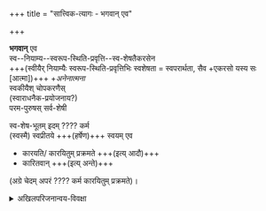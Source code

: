 +++
title = "सात्त्विक-त्यागः - भगवान् एव"

+++

**भगवान्** एव  
स्व--नियाम्य--स्वरूप-स्थिति-प्रवृत्ति--स्व-शेषतैकरसेन  
+++(स्वीयैर् नियाम्यैः स्वरूप-स्थिति-प्रवृत्तिभिः स्वशेषता = स्वपरार्थता, सैव +एकरसो यस्य सः [आत्मा])+++
+_अनेनात्मना_  
स्वकीयैश् चोपकरणैस्  
(स्वाराधनैक-प्रयोजनाय?)  
परम-पुरुषस् सर्व-शेषी  

स्व-शेष-भूतम् इदम् ???? कर्म  
(स्वस्मै) स्वप्रीतये +++(हर्षेण)+++
स्वयम् एव  

- कारयति‌/ कारयितुम् प्रक्रमते  +++(इत्य् आदौ)+++
- कारितवान्  +++(इत्य् अन्ते)+++

(अग्रे चेदम् अपरं ???? कर्म कारयितुम् प्रक्रमते)। 

<details><summary>अखिलपरिजनान्वय-विवक्षा</summary>

स्वकीयेनैव कल्याणतमेन ??? कर्मणा
+अखिल-परिजन-परिच्छदान्वितं स्वात्मानं  
स्वयम् एव प्रीतं कारयितुम् उपक्रमते

(इज्यायाम् एवेवं वाच्यम् इति चिन्नाण्डवन्)
</details>


